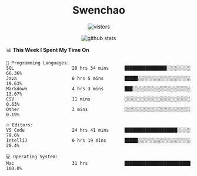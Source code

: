 <h1 align="center">Swenchao</h3>

<p align="center">
  <img src="https://visitor-badge.glitch.me/badge?page_id=Swenchao" alt="vistors" />
</p>

<p align="center">
  <img src="https://github-readme-stats.vercel.app/api?username=Swenchao&count_private=true&show_icons=true&theme=vue-dark&hide_title=true" alt="github stats" />
</p>

<!--START_SECTION:waka-->
📊 **This Week I Spent My Time On** 

```text
💬 Programming Languages: 
SQL                      20 hrs 34 mins      ████████████████░░░░░░░░░   66.36% 
Java                     6 hrs 5 mins        █████░░░░░░░░░░░░░░░░░░░░   19.63% 
Markdown                 4 hrs 3 mins        ███░░░░░░░░░░░░░░░░░░░░░░   13.07% 
CSV                      11 mins             ░░░░░░░░░░░░░░░░░░░░░░░░░   0.63% 
Other                    3 mins              ░░░░░░░░░░░░░░░░░░░░░░░░░   0.19%

🔥 Editors: 
VS Code                  24 hrs 41 mins      ████████████████████░░░░░   79.6% 
IntelliJ                 6 hrs 19 mins       █████░░░░░░░░░░░░░░░░░░░░   20.4%

💻 Operating System: 
Mac                      31 hrs              █████████████████████████   100.0%

```


<!--END_SECTION:waka-->
